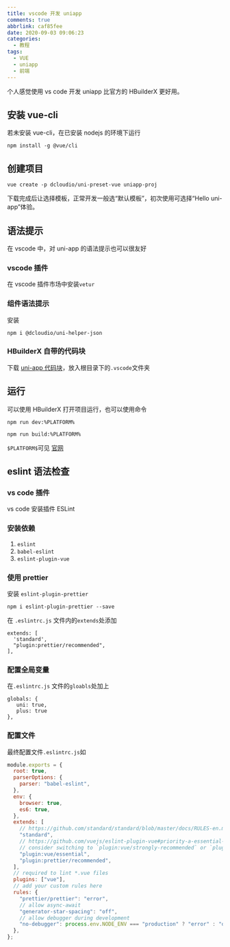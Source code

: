 ```yaml
---
title: vscode 开发 uniapp
comments: true
abbrlink: caf85fee
date: 2020-09-03 09:06:23
categories:
  - 教程
tags:
  - VUE
  - uniapp
  - 前端
---
```


个人感觉使用 vs code 开发 uniapp 比官方的 HBuilderX 更好用。

<!--more-->

## 安装 vue-cli

若未安装 vue-cli，在已安装 nodejs 的环境下运行

```
npm install -g @vue/cli
```

## 创建项目

```
vue create -p dcloudio/uni-preset-vue uniapp-proj
```

下载完成后让选择模板，正常开发一般选“默认模板”，初次使用可选择“Hello uni-app”体验。

## 语法提示

在 vscode 中，对 uni-app 的语法提示也可以很友好

### vscode 插件

在 vscode 插件市场中安装`vetur`

### 组件语法提示

安装

```
npm i @dcloudio/uni-helper-json
```

### HBuilderX 自带的代码块

下载 [uni-app 代码块](https://github.com/zhetengbiji/uniapp-snippets-vscode)，放入根目录下的`.vscode`文件夹

## 运行

可以使用 HBuilderX 打开项目运行，也可以使用命令

```
npm run dev:%PLATFORM%
```

```
npm run build:%PLATFORM%
```

`$PLATFORM$`可见 [官网](https://uniapp.dcloud.io/quickstart?id=%e8%bf%90%e8%a1%8c%e3%80%81%e5%8f%91%e5%b8%83uni-app)

## eslint 语法检查

### vs code 插件

vs code 安装插件 ESLint

### 安装依赖

1. `eslint`
2. `babel-eslint`
3. `eslint-plugin-vue`

### 使用 prettier

安装 `eslint-plugin-prettier`

```
npm i eslint-plugin-prettier --save
```

在 `.eslintrc.js` 文件内的`extends`处添加

```JS
extends: [
  'standard',
  "plugin:prettier/recommended",
],
```

### 配置全局变量

在`.eslintrc.js` 文件的`gloabls`处加上

```JS
globals: {
   uni: true,
   plus: true
},
```

### 配置文件

最终配置文件`.eslintrc.js`如

```js
module.exports = {
  root: true,
  parserOptions: {
    parser: "babel-eslint",
  },
  env: {
    browser: true,
    es6: true,
  },
  extends: [
    // https://github.com/standard/standard/blob/master/docs/RULES-en.md
    "standard",
    // https://github.com/vuejs/eslint-plugin-vue#priority-a-essential-error-prevention
    // consider switching to `plugin:vue/strongly-recommended` or `plugin:vue/recommended` for stricter rules.
    "plugin:vue/essential",
    "plugin:prettier/recommended",
  ],
  // required to lint *.vue files
  plugins: ["vue"],
  // add your custom rules here
  rules: {
    "prettier/prettier": "error",
    // allow async-await
    "generator-star-spacing": "off",
    // allow debugger during development
    "no-debugger": process.env.NODE_ENV === "production" ? "error" : "off",
  },
};
```
